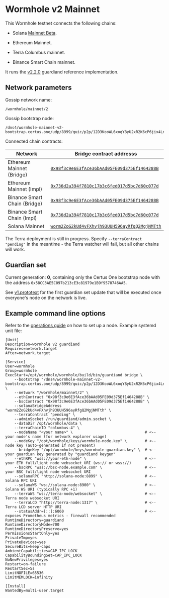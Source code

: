# Wormhole v2 Mainnet

This Wormhole testnet connects the following chains:

- Solana [Mainnet Beta](https://docs.solana.com/clusters#mainnet-beta).

- Ethereum Mainnet.

- Terra Columbus mainnet.

- Binance Smart Chain mainnet.

It runs the [v2.2.0](https://github.com/certusone/wormhole/releases/tag/v2.2.0) guardiand reference implementation.

## Network parameters

Gossip network name:

    /wormhole/mainnet/2

Gossip bootstrap node:

    /dns4/wormhole-mainnet-v2-bootstrap.certus.one/udp/8999/quic/p2p/12D3KooWL6xoqY8yU2xR2K6cP6jix4LnGSrRh94HCKiK371qUFeU

Connected chain contracts:

| Network                       | Bridge contract addresss                       |
|-------------------------------|------------------------------------------------|
| Ethereum Mainnet (Bridge)     | [`0x98f3c9e6E3fAce36bAAd05FE09d375Ef1464288B`](https://etherscan.io/address/0x98f3c9e6E3fAce36bAAd05FE09d375Ef1464288B)  |
| Ethereum Mainnet (Impl)       | [`0x736d2a394f7810c17b3c6fed017d5bc7d60c077d`](https://etherscan.io/address/0x736d2a394f7810c17b3c6fed017d5bc7d60c077d)  |
| Binance Smart Chain (Bridge)  | [`0x98f3c9e6E3fAce36bAAd05FE09d375Ef1464288B`](https://bscscan.com/address/0x98f3c9e6E3fAce36bAAd05FE09d375Ef1464288B)   |
| Binance Smart Chain (Impl)    | [`0x736d2a394f7810c17b3c6fed017d5bc7d60c077d`](https://bscscan.com/address/0x736d2a394f7810c17b3c6fed017d5bc7d60c077d)   |
| Solana Mainnet                | [`worm2ZoG2kUd4vFXhvjh93UUH596ayRfgQ2MgjNMTth`](https://explorer.solana.com/address/worm2ZoG2kUd4vFXhvjh93UUH596ayRfgQ2MgjNMTth) |

The Terra deployment is still in progress. Specify `--terraContract "pending"` in the meantime - the Terra
watcher will fail, but all other chains will work.

## Guardian set

Current generation: **0**, containing only the Certus One bootstrap node with the
address `0x58CC3AE5C097b213cE3c81979e1B9f9570746AA5`.

See [v1.prototext](guardianset/v1.prototxt) for the first guardian set update that will be executed once everyone's
node on the network is live.

## Example command line options

Refer to the [operations guide](https://github.com/certusone/wormhole/blob/dev.v2/docs/operations.md) on how to set up a node.
Example systemd unit file:

```
[Unit]
Description=wormhole v2 guardiand
Requires=network.target
After=network.target

[Service]
User=wormhole
Group=wormhole
ExecStart=/opt/wormhole/wormhole/build/bin/guardiand bridge \
    --bootstrap "/dns4/wormhole-mainnet-v2-bootstrap.certus.one/udp/8999/quic/p2p/12D3KooWL6xoqY8yU2xR2K6cP6jix4LnGSrRh94HCKiK371qUFeU" \
    --network "/wormhole/mainnet/2" \
    --ethContract "0x98f3c9e6E3fAce36bAAd05FE09d375Ef1464288B" \
    --bscContract "0x98f3c9e6E3fAce36bAAd05FE09d375Ef1464288B" \
    --solanaBridgeAddress "worm2ZoG2kUd4vFXhvjh93UUH596ayRfgQ2MgjNMTth" \
    --terraContract "pending" \
    --adminSocket /run/guardiand/admin.socket \
    --dataDir /opt/wormhole/data \
    --terraChainID "columbus-4" \
    --nodeName "<your name>" \                                # <-- your node's name (for network explorer usage)
    --nodeKey "/opt/wormhole/keys/wormhole-node.key" \        # <-- node key (auto-generated if not present)
    --bridgeKey "/opt/wormhole/keys/wormhole-guardian.key" \  # <-- your guardian key generated by "guardiand keygen"
    --ethRPC "wss://your-eth-node" \                          # <-- your ETH full/light node websocket URI (ws:// or wss://)
    --bscRPC "wss://bsc-node.example.com" \                   # <-- your BSC full/light node websocket URI
    --solanaRPC "http://solana-node:8899" \                   # <-- Solana RPC URI
    --solanaWS "ws://solana-node:8900" \                      # <-- Solana WS URI (typically RPC +1)
    --terraWS "ws://terra-node/websocket" \                   # <-- Terra node websocket URI
    --terraLCD "http://terra-node:1317" \                     # <-- Terra LCD server HTTP URI
    --statusAddr=[::]:6060                                    # <-- exposes Prometheus metrics - firewall recommended
RuntimeDirectory=guardiand
RuntimeDirectoryMode=700
RuntimeDirectoryPreserve=yes
PermissionsStartOnly=yes
PrivateTmp=yes
PrivateDevices=yes
SecureBits=keep-caps
AmbientCapabilities=CAP_IPC_LOCK
CapabilityBoundingSet=CAP_IPC_LOCK
NoNewPrivileges=yes
Restart=on-failure
RestartSec=5s
LimitNOFILE=65536
LimitMEMLOCK=infinity

[Install]
WantedBy=multi-user.target
```
